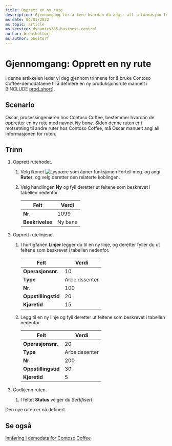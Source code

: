 ```yaml
---
title: Opprett en ny rute
description: Gjennomgang for å lære hvordan du angir all informasjon for en ny rute manuelt i Business Central.
ms.date: 04/01/2022
ms.topic: article
ms.service: dynamics365-business-central
author: brentholtorf
ms.author: bholtorf
---
```

# <a name="walkthrough-create-a-new-routing"></a>Gjennomgang: Opprett en ny rute

I denne artikkelen leder vi deg gjennom trinnene for å bruke Contoso Coffee-demodataene til å definere en ny produksjonsrute manuelt i [!INCLUDE [prod_short](../../includes/prod_short.md)].  

## <a name="scenario"></a>Scenario

Oscar, prosessingeniøren hos Contoso Coffee, bestemmer hvordan de oppretter en ny rute med navnet *Ny bane*. Siden denne ruten er i motsetning til andre ruter hos Contoso Coffee, må Oscar manuelt angi all informasjonen for ruten.  

## <a name="steps"></a>Trinn

1. Opprett rutehodet.  

    1. Velg ikonet ![Lyspære som åpner funksjonen Fortell meg.](../../media/ui-search/search_small.png "Fortell hva du vil gjøre") og angi **Ruter**, og velg deretter den relaterte koblingen.  

    2. Velg handlingen **Ny** og fyll deretter ut feltene som beskrevet i tabellen nedenfor.  

        |Felt  |Verdi  |
        |---------|---------|
        |**Nr.** |1099|
        |**Beskrivelse** |Ny bane|
2. Opprett rutelinjene.

    1. I hurtigfanen **Linjer** legger du til en ny linje, og deretter fyller du ut feltene som beskrevet i tabellen nedenfor.  

        |Felt  |Verdi  |
        |---------|---------|
        |**Operasjonsnr.** |10|
        |**Type** |Arbeidssenter|
        |**Nr.** |100|
        |**Oppstillingstid** |20|
        |**Kjøretid** |15|

    2. Legg til en ny linje og fyll deretter ut feltene som beskrevet i tabellen nedenfor.  

        |Felt  |Verdi  |
        |---------|---------|
        |**Operasjonsnr.** |20|
        |**Type** |Arbeidssenter|
        |**Nr.** |200|
        |**Oppstillingstid** |30|
        |**Kjøretid** |5|
3. Godkjenn ruten.

    1. I feltet **Status** velger du *Sertifisert*.  

Den nye ruten er nå definert.  

## <a name="see-also"></a>Se også

[Innføring i demodata for Contoso Coffee](../contoso-coffee-intro.md)  
